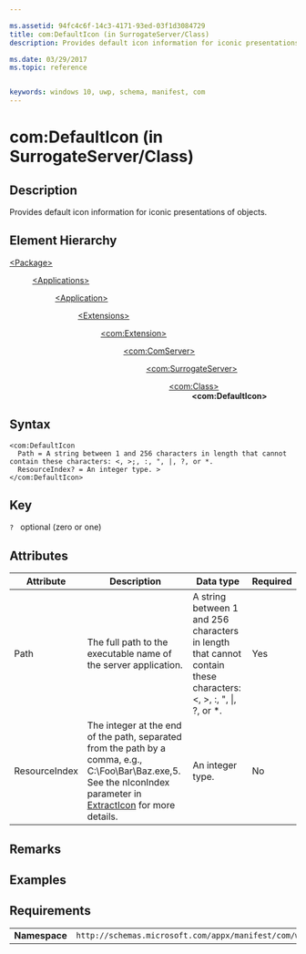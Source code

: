 ```yaml
---

ms.assetid: 94fc4c6f-14c3-4171-93ed-03f1d3084729
title: com:DefaultIcon (in SurrogateServer/Class)
description: Provides default icon information for iconic presentations of objects.

ms.date: 03/29/2017
ms.topic: reference


keywords: windows 10, uwp, schema, manifest, com
---
```



# com:DefaultIcon (in SurrogateServer/Class)

## Description
Provides default icon information for iconic presentations of objects.

## Element Hierarchy
<dl>
<dt><a href="element-package.md">&lt;Package&gt;</a></dt>
<dd>
<dl>
<dt><a href="element-applications.md">&lt;Applications&gt;</a></dt>
<dd>
<dl>
<dt><a href="element-application.md">&lt;Application&gt;</a></dt>
<dd>
<dl>
<dt><a href="element-1-extensions.md">&lt;Extensions&gt;</a></dt>
<dd>
<dl>
<dt><a href="element-com-extension.md">&lt;com:Extension&gt;</a></dt>
<dd>
<dl>
<dt><a href="element-com-comserver.md">&lt;com:ComServer&gt;</a></dt>
<dd>
<dl>
<dt><a href="element-com-surrogateserver.md">&lt;com:SurrogateServer&gt;</a></dt>
<dd>
<dl>
<dt><a href="element-com-surrogateserver-class.md">&lt;com:Class&gt;</a></dt>
<dd><b>&lt;com:DefaultIcon&gt;</b></dd>
</dl>
</dd>
</dl>
</dd>
</dl>
</dd>
</dl>
</dd>
</dl>
</dd>
</dl>
</dd>
</dl>
</dd>
</dl>


## Syntax
```syntax
<com:DefaultIcon
  Path = A string between 1 and 256 characters in length that cannot contain these characters: <, >;, :, ", |, ?, or *.
  ResourceIndex? = An integer type. >
</com:DefaultIcon>
```

## Key
`?`    optional (zero or one)

## Attributes

| Attribute | Description | Data type | Required |
|-----------|-------------|-----------|----------|
| Path | The full path to the executable name of the server application. | A string between 1 and 256 characters in length that cannot contain these characters: <, >, :, ", &#124;, ?, or *. | Yes |
| ResourceIndex | The integer at the end of the path, separated from the path by a comma, e.g., C:\Foo\Bar\Baz.exe,5. See the nIconIndex parameter in [ExtractIcon](/windows/win32/api/shellapi/nf-shellapi-extracticona) for more details. | An integer type. | No |

## Remarks

## Examples

## Requirements
|               |                                                             |
|---------------|-------------------------------------------------------------|
| **Namespace** | `http://schemas.microsoft.com/appx/manifest/com/windows10` |